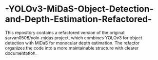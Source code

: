 # -YOLOv3-MiDaS-Object-Detection-and-Depth-Estimation-Refactored-
This repository contains a refactored version of the original sarvan0506/yolo-midas project, which combines YOLOv3 for object detection with MiDaS for monocular depth estimation. The refactor organizes the code into a more maintainable structure with clearer documentation.
